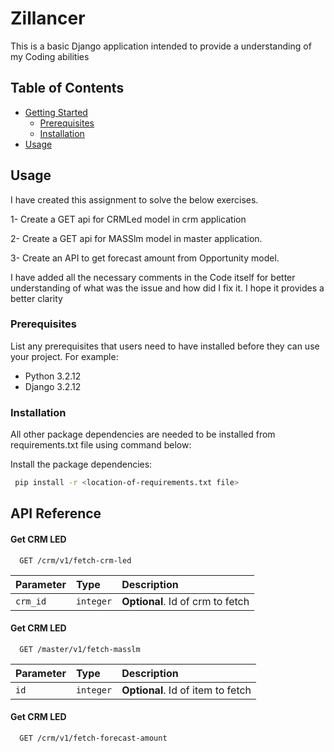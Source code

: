 # Zillancer

This is a basic Django application intended to provide a understanding of my Coding abilities

## Table of Contents

- [Getting Started](#getting-started)
  - [Prerequisites](#prerequisites)
  - [Installation](#installation)
- [Usage](#usage)

## Usage

I have created this assignment to solve the below exercises.

  1- Create a GET api for CRMLed model in crm application

  2- Create a GET api for MASSlm model in master application.

  3- Create an API to get forecast amount from Opportunity model.

  I have added all the necessary comments in the Code itself for better understanding of what was the issue and how did I fix it. I hope it provides a better clarity

### Prerequisites

List any prerequisites that users need to have installed before they can use your project. For example:

- Python 3.2.12
- Django 3.2.12

### Installation

All other package dependencies are needed to be installed from requirements.txt file using command below:

Install the package dependencies:

  ```bash
   pip install -r <location-of-requirements.txt file>
  ```

## API Reference

#### Get CRM LED

```http
  GET /crm/v1/fetch-crm-led
```

| Parameter | Type     | Description                |
| :-------- | :------- | :------------------------- |
| `crm_id` | `integer` | **Optional**. Id of crm to fetch|


#### Get CRM LED

```http
  GET /master/v1/fetch-masslm
```

| Parameter | Type     | Description                |
| :-------- | :------- | :------------------------- |
| `id` | `integer` | **Optional**. Id of item to fetch|




#### Get CRM LED

```http
  GET /crm/v1/fetch-forecast-amount
```


